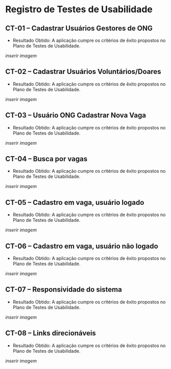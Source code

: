 # Registro de Testes de Usabilidade

## CT-01 – Cadastrar Usuários Gestores de ONG
- Resultado Obtido: A aplicação cumpre os critérios de êxito propostos no Plano de Testes de Usabilidade.

*inserir imagem*

## CT-02 – Cadastrar Usuários Voluntários/Doares
- Resultado Obtido: A aplicação cumpre os critérios de êxito propostos no Plano de Testes de Usabilidade.

*inserir imagem*

## CT-03 – Usuário ONG Cadastrar Nova Vaga
- Resultado Obtido: A aplicação cumpre os critérios de êxito propostos no Plano de Testes de Usabilidade.

*inserir imagem*

## CT-04 – Busca por vagas
- Resultado Obtido: A aplicação cumpre os critérios de êxito propostos no Plano de Testes de Usabilidade.

*inserir imagem*

## CT-05 – Cadastro em vaga, usuário logado
- Resultado Obtido: A aplicação cumpre os critérios de êxito propostos no Plano de Testes de Usabilidade.

*inserir imagem*

## CT-06 – Cadastro em vaga, usuário não logado
- Resultado Obtido: A aplicação cumpre os critérios de êxito propostos no Plano de Testes de Usabilidade.

*inserir imagem*

## CT-07 – Responsividade do sistema
- Resultado Obtido: A aplicação cumpre os critérios de êxito propostos no Plano de Testes de Usabilidade.

*inserir imagem*

## CT-08 – Links direcionáveis
- Resultado Obtido: A aplicação cumpre os critérios de êxito propostos no Plano de Testes de Usabilidade.

*inserir imagem*
